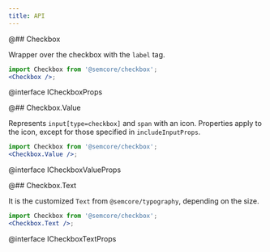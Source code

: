 ```yaml
---
title: API
---
```


@## Checkbox

Wrapper over the checkbox with the `label` tag.

```jsx
import Checkbox from '@semcore/checkbox';
<Checkbox />;
```

@interface ICheckboxProps

@## Checkbox.Value

Represents `input[type=checkbox]` and `span` with an icon. Properties apply to the icon, except for those specified in `includeInputProps`.

```jsx
import Checkbox from '@semcore/checkbox';
<Checkbox.Value />;
```

@interface ICheckboxValueProps

@## Checkbox.Text

It is the customized `Text` from `@semcore/typography`, depending on the size.

```jsx
import Checkbox from '@semcore/checkbox';
<Checkbox.Text />;
```

@interface ICheckboxTextProps
